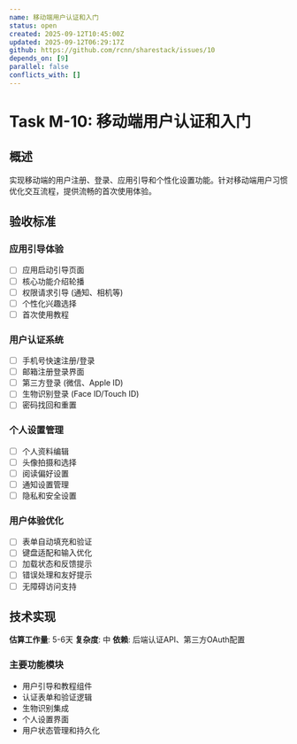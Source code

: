 ```yaml
---
name: 移动端用户认证和入门
status: open
created: 2025-09-12T10:45:00Z
updated: 2025-09-12T06:29:17Z
github: https://github.com/rcnn/sharestack/issues/10
depends_on: [9]
parallel: false  
conflicts_with: []
---
```


# Task M-10: 移动端用户认证和入门

## 概述

实现移动端的用户注册、登录、应用引导和个性化设置功能。针对移动端用户习惯优化交互流程，提供流畅的首次使用体验。

## 验收标准

### 应用引导体验
- [ ] 应用启动引导页面
- [ ] 核心功能介绍轮播
- [ ] 权限请求引导 (通知、相机等)
- [ ] 个性化兴趣选择
- [ ] 首次使用教程

### 用户认证系统
- [ ] 手机号快速注册/登录
- [ ] 邮箱注册登录界面
- [ ] 第三方登录 (微信、Apple ID)
- [ ] 生物识别登录 (Face ID/Touch ID)
- [ ] 密码找回和重置

### 个人设置管理
- [ ] 个人资料编辑
- [ ] 头像拍摄和选择
- [ ] 阅读偏好设置
- [ ] 通知设置管理
- [ ] 隐私和安全设置

### 用户体验优化
- [ ] 表单自动填充和验证
- [ ] 键盘适配和输入优化
- [ ] 加载状态和反馈提示
- [ ] 错误处理和友好提示
- [ ] 无障碍访问支持

## 技术实现

**估算工作量**: 5-6天
**复杂度**: 中
**依赖**: 后端认证API、第三方OAuth配置

### 主要功能模块
- 用户引导和教程组件
- 认证表单和验证逻辑
- 生物识别集成
- 个人设置界面
- 用户状态管理和持久化
